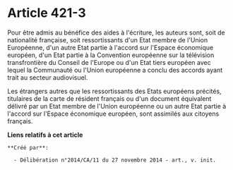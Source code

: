 # Article 421-3

Pour être admis au bénéfice des aides à l'écriture, les auteurs sont, soit de nationalité française, soit ressortissants d'un
Etat membre de l'Union Européenne, d'un autre Etat partie à l'accord sur l'Espace économique européen, d'un Etat partie à la
Convention européenne sur la télévision transfrontière du Conseil de l'Europe ou d'un Etat tiers européen avec lequel la
Communauté ou l'Union européenne a conclu des accords ayant trait au secteur audiovisuel. 

Les étrangers autres que les ressortissants des Etats européens précités, titulaires de la carte de résident français ou d'un
document équivalent délivré par un Etat membre de l'Union européenne ou un autre Etat partie à l'accord sur l'Espace
économique européen, sont assimilés aux citoyens français.

**Liens relatifs à cet article**

	**Créé par**:

	  - Délibération n°2014/CA/11 du 27 novembre 2014 - art., v. init.

